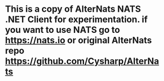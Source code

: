 # This is a copy of AlterNats NATS .NET Client for experimentation. if you want to use NATS go to https://nats.io or original AlterNats repo https://github.com/Cysharp/AlterNats
